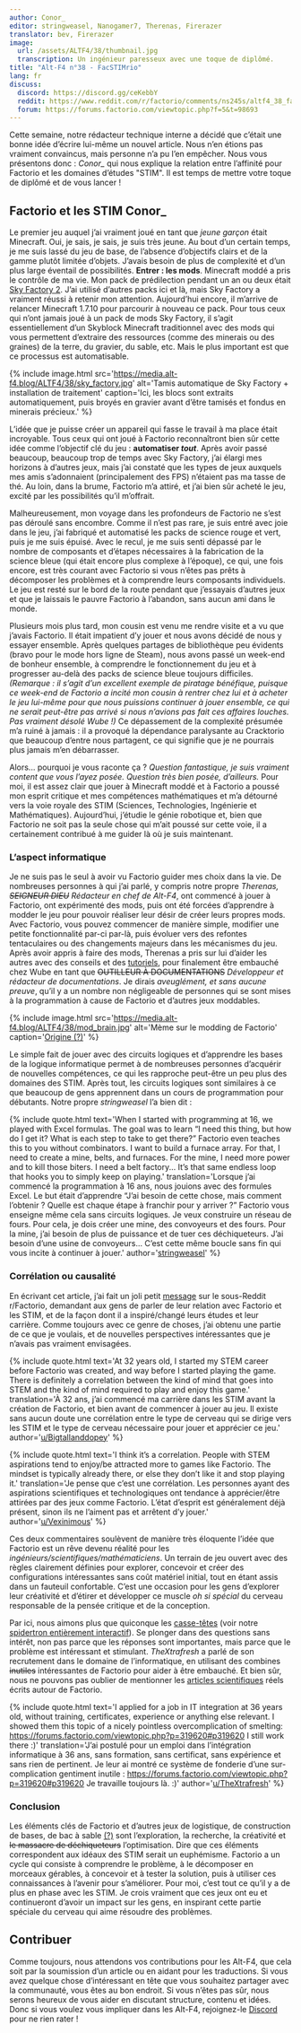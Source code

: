 ```yaml
---
author: Conor_
editor: stringweasel, Nanogamer7, Therenas, Firerazer
translator: bev, Firerazer
image:
  url: /assets/ALTF4/38/thumbnail.jpg
  transcription: Un ingénieur paresseux avec une toque de diplômé.
title: "Alt-F4 n°38 - FacSTIMrio"
lang: fr
discuss:
  discord: https://discord.gg/ceKebbY
  reddit: https://www.reddit.com/r/factorio/comments/ns245s/altf4_38_facstemrio/
  forum: https://forums.factorio.com/viewtopic.php?f=5&t=98693
---
```


Cette semaine, notre rédacteur technique interne a décidé que c’était une bonne idée d’écrire lui-même un nouvel article. Nous n’en étions pas vraiment convaincus, mais personne n’a pu l’en empêcher. Nous vous présentons donc : *Conor_* qui nous explique la relation entre l’affinité pour Factorio et les domaines d’études "STIM". Il est temps de mettre votre toque de diplômé et de vous lancer !

## Factorio et les STIM <author>Conor_</author>

Le premier jeu auquel j’ai vraiment joué en tant que *jeune garçon* était Minecraft. Oui, je sais, je sais, je suis très jeune. Au bout d’un certain temps, je me suis lassé du jeu de base, de l’absence d’objectifs clairs et de la gamme plutôt limitée d’objets. J’avais besoin de plus de complexité et d’un plus large éventail de possibilités. **Entrer : les mods**. Minecraft moddé a pris le contrôle de ma vie.  Mon pack de prédilection pendant un an ou deux était [Sky Factory 2](https://atlauncher.com/pack/skyfactory). J’ai utilisé d’autres packs ici et là, mais Sky Factory a vraiment réussi à retenir mon attention. Aujourd’hui encore, il m’arrive de relancer Minecraft 1.7.10 pour parcourir à nouveau ce pack. Pour tous ceux qui n’ont jamais joué à un pack de mods Sky Factory, il s’agit essentiellement d’un Skyblock Minecraft traditionnel avec des mods qui vous permettent d’extraire des ressources (comme des minerais ou des graines) de la terre, du gravier, du sable, etc. Mais le plus important est que ce processus est automatisable.

{% include image.html src='https://media.alt-f4.blog/ALTF4/38/sky_factory.jpg' alt='Tamis automatique de Sky Factory + installation de traitement' caption='Ici, les blocs sont extraits automatiquement, puis broyés en gravier avant d’être tamisés et fondus en minerais précieux.' %}

L’idée que je puisse créer un appareil qui fasse le travail à ma place était incroyable. Tous ceux qui ont joué à Factorio reconnaîtront bien sûr cette idée comme l’objectif clé du jeu : **automatiser *tout***. Après avoir passé beaucoup, beaucoup trop de temps avec Sky Factory, j’ai élargi mes horizons à d’autres jeux, mais j’ai constaté que les types de jeux auxquels mes amis s’adonnaient (principalement des FPS) n’étaient pas ma tasse de thé. Au loin, dans la brume, Factorio m’a attiré, et j’ai bien sûr acheté le jeu, excité par les possibilités qu’il m’offrait.

Malheureusement, mon voyage dans les profondeurs de Factorio ne s’est pas déroulé sans encombre. Comme il n’est pas rare, je suis entré avec joie dans le jeu, j’ai fabriqué et automatisé les packs de science rouge et vert, puis je me suis épuisé. Avec le recul, je me suis senti dépassé par le nombre de composants et d’étapes nécessaires à la fabrication de la science bleue (qui était encore plus complexe à l’époque), ce qui, une fois encore, est très courant avec Factorio si vous n’êtes pas prêts à décomposer les problèmes et à comprendre leurs composants individuels. Le jeu est resté sur le bord de la route pendant que j’essayais d’autres jeux et que je laissais le pauvre Factorio à l’abandon, sans aucun ami dans le monde.

Plusieurs mois plus tard, mon cousin est venu me rendre visite et a vu que j’avais Factorio. Il était impatient d’y jouer et nous avons décidé de nous y essayer ensemble. Après quelques partages de bibliothèque peu évidents (bravo pour le mode hors ligne de Steam), nous avons passé un week-end de bonheur ensemble, à comprendre le fonctionnement du jeu et à progresser au-delà des packs de science bleue toujours difficiles. *(Remarque : il s’agit d’un excellent exemple de piratage bénéfique, puisque ce week-end de Factorio a incité mon cousin à rentrer chez lui et à acheter le jeu lui-même pour que nous puissions continuer à jouer ensemble, ce qui ne serait peut-être pas arrivé si nous n’avions pas fait ces affaires louches. Pas vraiment désolé Wube !)* Ce dépassement de la complexité présumée m’a ruiné à jamais : il a provoqué la dépendance paralysante au Cracktorio que beaucoup d’entre nous partagent, ce qui signifie que je ne pourrais plus jamais m’en débarrasser.

Alors... pourquoi je vous raconte ça ? *Question fantastique, je suis vraiment content que vous l’ayez posée. Question très bien posée, d’ailleurs.* Pour moi, il est assez clair que jouer à Minecraft moddé et à Factorio a poussé mon esprit critique et mes compétences mathématiques et m’a détourné vers la voie royale des STIM (Sciences, Technologies, Ingénierie et Mathématiques). Aujourd’hui, j’étudie le génie robotique et, bien que Factorio ne soit pas la seule chose qui m’ait poussé sur cette voie, il a certainement contribué à me guider là où je suis maintenant.

### L’aspect informatique

Je ne suis pas le seul à avoir vu Factorio guider mes choix dans la vie. De nombreuses personnes à qui j’ai parlé, y compris notre propre *Therenas, ~~SEIGNEUR DIEU~~ Rédacteur en chef de Alt-F4*, ont commencé à jouer à Factorio, ont expérimenté des mods, puis ont été forcées d’apprendre à modder le jeu pour pouvoir réaliser leur désir de créer leurs propres mods.  Avec Factorio, vous pouvez commencer de manière simple, modifier une petite fonctionnalité par-ci par-là, puis évoluer vers des refontes tentaculaires ou des changements majeurs dans les mécanismes du jeu. Après avoir appris à faire des mods, Therenas a pris sur lui d’aider les autres avec des conseils et des [tutoriels](https://github.com/ClaudeMetz/UntitledGuiGuide/wiki), pour finalement être embauché chez Wube en tant que ~~OUTILLEUR À DOCUMENTATIONS~~ *Développeur et rédacteur de documentations*. Je dirais *aveuglément, et sans aucune preuve*, qu’il y a un nombre non négligeable de personnes qui se sont mises à la programmation à cause de Factorio et d’autres jeux moddables.

{% include image.html src='https://media.alt-f4.blog/ALTF4/38/mod_brain.jpg' alt='Mème sur le modding de Factorio' caption='<a href="https://discord.com/channels/139677590393716737/306402592265732098/672169819696791582">Origine (?)</a>' %}

Le simple fait de jouer avec des circuits logiques et d’apprendre les bases de la logique informatique permet à de nombreuses personnes d’acquérir de nouvelles compétences, ce qui les rapproche peut-être un peu plus des domaines des STIM. Après tout, les circuits logiques sont similaires à ce que beaucoup de gens apprennent dans un cours de programmation pour débutants. Notre propre *stringweasel* l’a bien dit :

{% include quote.html text='When I started with programming at 16, we played with Excel formulas. The goal was to learn “I need this thing, but how do I get it? What is each step to take to get there?” Factorio even teaches this to you without combinators. I want to build a furnace array. For that, I need to create a mine, belts, and furnaces. For the mine, I need more power and to kill those biters. I need a belt factory... It’s that same endless loop that hooks you to simply keep on playing.' translation='Lorsque j’ai commencé la programmation à 16 ans, nous jouions avec des formules Excel. Le but était d’apprendre “J’ai besoin de cette chose, mais comment l’obtenir ? Quelle est chaque étape à franchir pour y arriver ?” Factorio vous enseigne même cela sans circuits logiques. Je veux construire un réseau de fours. Pour cela, je dois créer une mine, des convoyeurs et des fours. Pour la mine, j’ai besoin de plus de puissance et de tuer ces déchiqueteurs. J’ai besoin d’une usine de convoyeurs... C’est cette même boucle sans fin qui vous incite à continuer à jouer.' author='<a href="https://github.com/AlternativeFFFF/Alt-F4/pull/492#discussion_r641456118">stringweasel</a>' %}

### Corrélation ou causalité

En écrivant cet article, j’ai fait un joli petit [message](https://www.reddit.com/r/factorio/comments/n8gpes/factorio_and_stem_careers/) sur le sous-Reddit r/Factorio, demandant aux gens de parler de leur relation avec Factorio et les STIM, et de la façon dont il a inspiré/changé leurs études et leur carrière. Comme toujours avec ce genre de choses, j’ai obtenu une partie de ce que je voulais, et de nouvelles perspectives intéressantes que je n’avais pas vraiment envisagées.

{% include quote.html text='At 32 years old, I started my STEM career before Factorio was created, and way before I started playing the game. There is definitely a correlation between the kind of mind that goes into STEM and the kind of mind required to play and enjoy this game.' translation='À 32 ans, j’ai commencé ma carrière dans les STIM avant la création de Factorio, et bien avant de commencer à jouer au jeu. Il existe sans aucun doute une corrélation entre le type de cerveau qui se dirige vers les STIM et le type de cerveau nécessaire pour jouer et apprécier ce jeu.' author='<a href="https://www.reddit.com/r/factorio/comments/n8gpes/factorio_and_stem_careers/gxiwjwy?utm_source=share&utm_medium=web2x&context=3">u/Bigtallanddopey</a>' %}

{% include quote.html text='I think it’s a correlation. People with STEM aspirations tend to enjoy/be attracted more to games like Factorio. The mindset is typically already there, or else they don’t like it and stop playing it.' translation='Je pense que c’est une corrélation. Les personnes ayant des aspirations scientifiques et technologiques ont tendance à apprécier/être attirées par des jeux comme Factorio. L’état d’esprit est généralement déjà présent, sinon ils ne l’aiment pas et arrêtent d’y jouer.' author='<a href="https://www.reddit.com/r/factorio/comments/n8gpes/factorio_and_stem_careers/gxif1dj?utm_source=share&utm_medium=web2x&context=3">u/Vexinimous</a>' %}

Ces deux commentaires soulèvent de manière très éloquente l’idée que Factorio est un rêve devenu réalité pour les *ingénieurs/scientifiques/mathématiciens*. Un terrain de jeu ouvert avec des règles clairement définies pour explorer, concevoir et créer des configurations intéressantes sans coût matériel initial, tout en étant assis dans un fauteuil confortable. C’est une occasion pour les gens d’explorer leur créativité et d’étirer et développer ce muscle *oh si spécial* du cerveau responsable de la pensée critique et de la conception.

Par ici, nous aimons plus que quiconque les [casse-têtes](https://xkcd.com/356/) (voir notre [spidertron entièrement interactif](https://alt-f4.blog/fr/ALTF4-12/#cr%C3%A9er-un-spidertron-pour-internet-xthexder)). Se plonger dans des questions sans intérêt, non pas parce que les réponses sont importantes, mais parce que le problème est intéressant et stimulant. *TheXtrafresh* a parlé de son recrutement dans le domaine de l’informatique, en utilisant des combines ~~inutiles~~ intéressantes de Factorio pour aider à être embauché. Et bien sûr, nous ne pouvons pas oublier de mentionner les [articles scientifiques](https://arxiv.org/abs/2102.04871) réels écrits autour de Factorio.

{% include quote.html text='I applied for a job in IT integration at 36 years old, without training, certificates, experience or anything else relevant. I showed them this topic of a nicely pointless overcomplication of smelting: <a href="https://forums.factorio.com/viewtopic.php?p=319620#p319620">https://forums.factorio.com/viewtopic.php?p=319620#p319620</a> I still work there :)' translation='J’ai postulé pour un emploi dans l’intégration informatique à 36 ans, sans formation, sans certificat, sans expérience et sans rien de pertinent. Je leur ai montré ce système de fonderie d’une sur-complication gentiment inutile : <a href="https://forums.factorio.com/viewtopic.php?p=319620#p319620">https://forums.factorio.com/viewtopic.php?p=319620#p319620</a> Je travaille toujours là. :)' author='<a href="https://www.reddit.com/r/factorio/comments/n8gpes/factorio_and_stem_careers/gxj9g1x?utm_source=share&utm_medium=web2x&context=3">u/TheXtrafresh</a>' %}

### Conclusion

Les éléments clés de Factorio et d’autres jeux de logistique, de construction de bases, de bac à sable [(?)](https://www.reddit.com/r/factorio/comments/9z8x5m/does_factorio_merit_the_creation_of_a_new/) sont l’exploration, la recherche, la créativité et ~~le massacre de déchiqueteurs~~ l’optimisation. Dire que ces éléments correspondent aux idéaux des STIM serait un euphémisme. Factorio a un cycle qui consiste à comprendre le problème, à le décomposer en morceaux gérables, à concevoir et à tester la solution, puis à utiliser ces connaissances à l’avenir pour s’améliorer. Pour moi, c’est tout ce qu’il y a de plus en phase avec les STIM. Je crois vraiment que ces jeux ont eu et continueront d’avoir un impact sur les gens, en inspirant cette partie spéciale du cerveau qui aime résoudre des problèmes.

## Contribuer

Comme toujours, nous attendons vos contributions pour les Alt-F4, que cela soit par la soumission d’un article ou en aidant pour les traductions. Si vous avez quelque chose d’intéressant en tête que vous souhaitez partager avec la communauté, vous êtes au bon endroit. Si vous n’êtes pas sûr, nous serons heureux de vous aider en discutant structure, contenu et idées. Donc si vous voulez vous impliquer dans les Alt-F4, rejoignez-le [Discord](https://discord.gg/nxnCFkb) pour ne rien rater !
